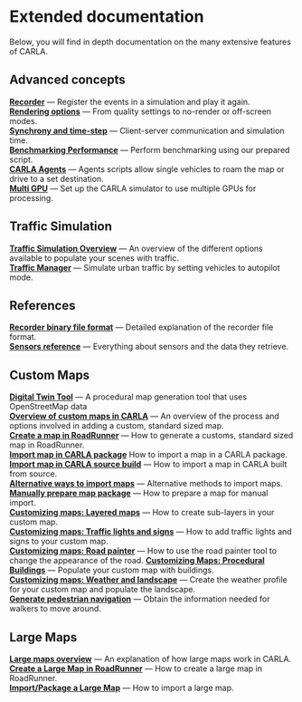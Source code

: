 # Extended documentation

Below, you will find in depth documentation on the many extensive features of CARLA.

## Advanced concepts
 
[__Recorder__](adv_recorder.md) — Register the events in a simulation and play it again.  
[__Rendering options__](adv_rendering_options.md) — From quality settings to no-render or off-screen modes.  
[__Synchrony and time-step__](adv_synchrony_timestep.md) — Client-server communication and simulation time.  
[__Benchmarking Performance__](adv_benchmarking.md) — Perform benchmarking using our prepared script.  
[__CARLA Agents__](adv_agents.md) — Agents scripts allow single vehicles to roam the map or drive to a set destination.  
[__Multi GPU__](adv_multigpu.md) — Set up the CARLA simulator to use multiple GPUs for processing.

## Traffic Simulation

[__Traffic Simulation Overview__](ts_traffic_simulation_overview.md) — An overview of the different options available to populate your scenes with traffic.  
[__Traffic Manager__](adv_traffic_manager.md) — Simulate urban traffic by setting vehicles to autopilot mode.  

## References

[__Recorder binary file format__](ref_recorder_binary_file_format.md) — Detailed explanation of the recorder file format.  
[__Sensors reference__](ref_sensors.md) — Everything about sensors and the data they retrieve.  

## Custom Maps

[__Digital Twin Tool__](adv_digital_twin.md) — A procedural map generation tool that uses OpenStreetMap data  
[__Overview of custom maps in CARLA__](tuto_M_custom_map_overview.md) — An overview of the process and options involved in adding a custom, standard sized map.   
[__Create a map in RoadRunner__](tuto_M_generate_map.md) — How to generate a customs, standard sized map in RoadRunner.  
[__Import map in CARLA package__](tuto_M_add_map_package.md) How to import a map in a CARLA package.  
[__Import map in CARLA source build__](tuto_M_add_map_source.md) — How to import a map in CARLA built from source.  
[__Alternative ways to import maps__](tuto_M_add_map_alternative.md) — Alternative methods to import maps.  
[__Manually prepare map package__](tuto_M_manual_map_package.md) — How to prepare a map for manual import.  
[__Customizing maps: Layered maps__](tuto_M_custom_layers.md) — How to create sub-layers in your custom map.  
[__Customizing maps: Traffic lights and signs__](tuto_M_custom_add_tl.md) — How to add traffic lights and signs to your custom map.  
[__Customizing maps: Road painter__](tuto_M_custom_road_painter.md) — How to use the road painter tool to change the appearance of the road.
[__Customizing Maps: Procedural Buildings__](tuto_M_custom_buildings.md) — Populate your custom map with buildings.  
[__Customizing maps: Weather and landscape__](tuto_M_custom_weather_landscape.md) — Create the weather profile for your custom map and populate the landscape.  
[__Generate pedestrian navigation__](tuto_M_generate_pedestrian_navigation.md) — Obtain the information needed for walkers to move around.  

## Large Maps

[__Large maps overview__](large_map_overview.md) — An explanation of how large maps work in CARLA.  
[__Create a Large Map in RoadRunner__](large_map_roadrunner.md) — How to create a large map in RoadRunner.  
[__Import/Package a Large Map__](large_map_import.md) — How to import a large map.  

